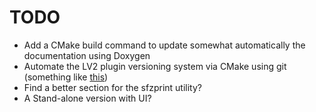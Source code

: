 # TODO

- Add a CMake build command to update somewhat automatically the documentation using Doxygen
- Automate the LV2 plugin versioning system via CMake using git (something like [this])
- Find a better section for the sfzprint utility?
- A Stand-alone version with UI?

[this]: https://github.com/x42/gmsynth.lv2/blob/master/git2lv2.mk
